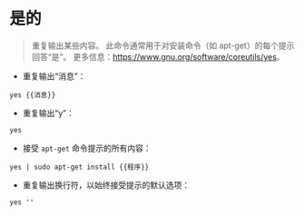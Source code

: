 # 是的

> 重复输出某些内容。
> 此命令通常用于对安装命令（如 apt-get）的每个提示回答“是”。
> 更多信息：<https://www.gnu.org/software/coreutils/yes>。

- 重复输出“消息”：

`yes {{消息}}`

- 重复输出“y”：

`yes`

- 接受 `apt-get` 命令提示的所有内容：

`yes | sudo apt-get install {{程序}}`

- 重复输出换行符，以始终接受提示的默认选项：

`yes ''`